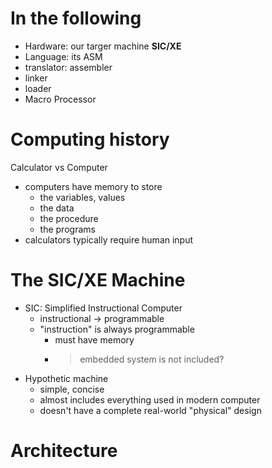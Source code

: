 # In the following
- Hardware: our targer machine **SIC/XE**
- Language: its ASM
- translator: assembler
- linker
- loader
- Macro Processor

# Computing history

Calculator vs Computer
- computers have memory to store
	- the variables, values
	- the data
	- the procedure
	- the programs
- calculators typically require human input

# The SIC/XE Machine
- SIC: Simplified Instructional Computer
	- instructional -> programmable
	- "instruction" is always programmable
		- must have memory
		- > embedded system is not included?
- Hypothetic machine
	- simple, concise
	- almost includes everything used in modern computer
	- doesn't have a complete real-world "physical" design

# Architecture
